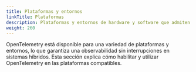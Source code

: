 ```yaml
---
title: Plataformas y entornos
linkTitle: Plataformas
description: Plataformas y entornos de hardware y software que admiten OpenTelemetry
weight: 260
---
```


OpenTelemetry está disponible para una variedad de plataformas y entornos, lo
que garantiza una observabilidad sin interrupciones en sistemas híbridos. Esta
sección explica cómo habilitar y utilizar OpenTelemetry en las plataformas
compatibles.
